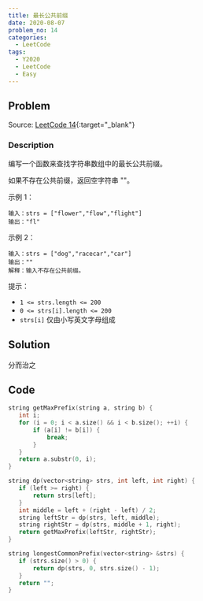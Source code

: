 ```yaml
---
title: 最长公共前缀
date: 2020-08-07
problem_no: 14
categories:
  - LeetCode
tags:
  - Y2020
  - LeetCode
  - Easy
---
```


<!-- Description. -->

<!-- more -->

## Problem

Source: [LeetCode 14](https://leetcode-cn.com/problems/longest-common-prefix/){:target="_blank"}

### Description

编写一个函数来查找字符串数组中的最长公共前缀。

如果不存在公共前缀，返回空字符串 ""。

示例 1：

```text
输入：strs = ["flower","flow","flight"]
输出："fl"
```

示例 2：

```text
输入：strs = ["dog","racecar","car"]
输出：""
解释：输入不存在公共前缀。
```

提示：

- `1 <= strs.length <= 200`
- `0 <= strs[i].length <= 200`
- `strs[i]` 仅由小写英文字母组成

## Solution

分而治之

## Code

 ```cpp
string getMaxPrefix(string a, string b) {
    int i;
    for (i = 0; i < a.size() && i < b.size(); ++i) {
        if (a[i] != b[i]) {
            break;
        }
    }
    return a.substr(0, i);
}

string dp(vector<string> strs, int left, int right) {
    if (left >= right) {
        return strs[left];
    }
    int middle = left + (right - left) / 2;
    string leftStr = dp(strs, left, middle);
    string rightStr = dp(strs, middle + 1, right);
    return getMaxPrefix(leftStr, rightStr);
}

string longestCommonPrefix(vector<string> &strs) {
    if (strs.size() > 0) {
        return dp(strs, 0, strs.size() - 1);
    }
    return "";
}
```
